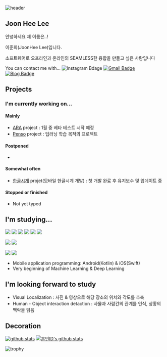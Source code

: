 ![header](https://capsule-render.vercel.app/api?type=waving&color=0:8deebc,100:96eff4&height=300&section=header&text=HeLlo_WoRlD!&fontColor=#000000&fontSize=90)

## Joon Hee Lee
안녕하세요 제 이름은..!

이준희(JoonHee Lee)입니다.

소프트웨어로 오프라인과 온라인의 SEAMLESS한 융합을 만들고 싶은 사람입니다

You can contact me with...
![Instagram Bdage](https://img.shields.io/badge/instagram-e4405f?style=flat-square&logo=instagram&logoColor=white&link=https://www.instagram.com/js_develop/)
[![Gmail Badge](https://img.shields.io/badge/-Gmail-d14836?style=flat-square&logo=Gmail&logoColor=white&link=mailto:hanchaa@gmail.com)](mailto:neo81389@gmail.com)
[![Blog Badge](https://img.shields.io/badge/Blog-black?style=falt-suqre&logo=github&logoColor=white&link=https://joonlee.notion.site/JoonLee-Studio-dab0807295ad4a47802561c3b5bf4ad7)](https://joonlee.notion.site/JoonLee-Studio-dab0807295ad4a47802561c3b5bf4ad7)

## Projects
###  I'm currently working on...
#### Mainly
- [ARA](https://github.com/ARA-developer/ARA) project : 1월 중 베타 테스트 시작 예정
- [Penso](https://github.com/PensoTeam) project : 딥러닝 학습 목적의 프로젝트

#### Postponed
- 

#### Somewhat often
- [한글시계](https://hangulclock.today/#/) projet(모바일 한글시계 개발) : 첫 개발 완료 후 유지보수 및 업데이트 중

#### Stopped or finished
- Not yet typed


## I'm studying...
<img src="https://img.shields.io/badge/Python-ffffff?style=flat-square&logo=Python&logoColor=black"/></a>
<img src="https://img.shields.io/badge/Kotlin-ffffff?style=flat-square&logo=Kotlin&logoColor=black"/></a>
<img src="https://img.shields.io/badge/Java-ffffff?style=flat-square&logo=Java&logoColor=black"/></a>
<img src="https://img.shields.io/badge/Swift-ffffff?style=flat-square&logo=Swift&logoColor=black"/></a>
<img src="https://img.shields.io/badge/C-ffffff?style=flat-square&logo=C&logoColor=black"/></a>
<img src="https://img.shields.io/badge/C_Sharp-ffffff?style=flat-square&logo=CSharp&logoColor=black"/></a>

<img src="https://img.shields.io/badge/Android-ffffff?style=flat-square&logo=Android&logoColor=black"/></a>
<img src="https://img.shields.io/badge/iOS-ffffff?style=flat-square&logo=Apple&logoColor=black"/></a>

<img src="https://img.shields.io/badge/Firebase-ffffff?style=flat-square&logo=Firebase&logoColor=black"/></a>
<img src="https://img.shields.io/badge/webRTC-ffffff?style=flat-square&logo=webRTC&logoColor=black"/></a>
- Mobile application programming: Android(Kotlin) & iOS(Swift)
- Very beginning of Machine Learning & Deep Learning

## I'm looking forward to study
- Visual Localization : 사진 & 영상으로 해당 장소의 위치와 각도를 추측
- Human - Object interaction detaction : 사물과 사람간의 관계를 인식, 상황의 맥락을 읽음

## Decoration
[![github stats](https://github-readme-stats.vercel.app/api?username=JoonLee-K&show_icons=true)](https://github.com/JoonLee-K/)
[![본인ID's github stats](https://github-readme-stats.vercel.app/api/top-langs/?username=JoonLee-K&show_icons=true&hide_border=true&title_color=004386&icon_color=004386&layout=compact)](https://github.com/JoonLee-K)

![trophy](https://github-profile-trophy.vercel.app/?username=JoonLee-K)
